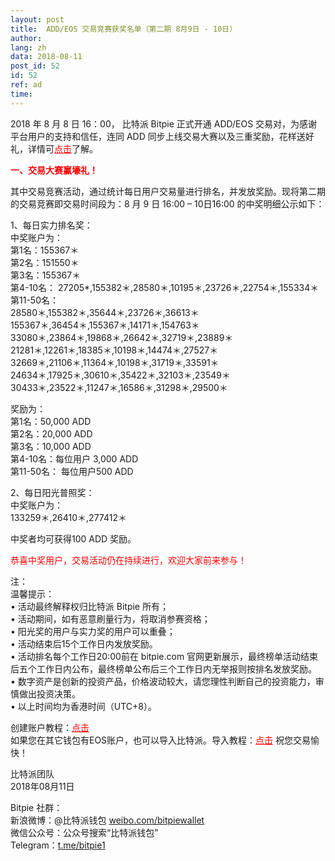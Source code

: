 ```yaml
---
layout: post
title:  ADD/EOS 交易竞赛获奖名单（第二期 8月9日 - 10日）
author: 
lang: zh
data: 2018-08-11
post_id: 52
id: 52
ref: ad
time: 
---
```


2018 年 8 月 8 日 16：00， 比特派 Bitpie 正式开通 ADD/EOS 交易对，为感谢平台用户的支持和信任，连同 ADD 同步上线交易大赛以及三重奖励，花样送好礼，详情可<a href="https://bitpie.com/2018-08-06/addeos-trading-competition-note" target="_blank" style="color:red">点击</a>了解。

<strong style="color:red">一、交易大赛赢壕礼！</strong>

其中交易竞赛活动，通过统计每日用户交易量进行排名，并发放奖励。现将第二期的交易竞赛即交易时间段为：8 月 9 日 16:00 – 10日16:00 的中奖明细公示如下：

1、每日实力排名奖：<br/>
中奖账户为：<br/>
第1名：155367＊ <br/>
第2名：151550＊ <br/> 
第3名：155367＊ <br/>
第4-10名：
27205*,155382＊,28580＊,10195＊,23726＊,22754＊,155334＊<br/>
第11-50名：<br/>
28580＊,155382＊,35644＊,23726＊,36613＊<br/>
155367＊,36454＊,155367＊,14171＊,154763＊<br/>
33080＊,23864＊,19868＊,26642＊,32719＊,23889＊<br/>
21281＊,12261＊,18385＊,10198＊,14474＊,27527＊<br/>
32669＊,21106＊,11364＊,10198＊,31719＊,33591＊<br/>
24634＊,17925＊,30610＊,35422＊,32103＊,23549＊<br/>
30433＊,23522＊,11247＊,16586＊,31298＊,29500＊<br/>

奖励为：<br/>
第1名：50,000 ADD<br/>
第2名：20,000 ADD<br/>
第3名：10,000 ADD<br/>
第4-10名：每位用户 3,000 ADD<br/>
第11-50名： 每位用户500 ADD<br/>
                        


2、每日阳光普照奖：<br/>
中奖账户为：<br/>
133259＊,26410＊,277412＊ 

中奖者均可获得100 ADD 奖励。


<span style="color:red">恭喜中奖用户，交易活动仍在持续进行，欢迎大家前来参与！</span>

注：<br/>
温馨提示：<br/>
• 活动最终解释权归比特派 Bitpie 所有；<br/>
• 活动期间，如有恶意刷量行为，将取消参赛资格；<br/>
• 阳光奖的用户与实力奖的用户可以重叠；<br/>
• 活动结束后15个工作日内发放奖励。<br/>
• 活动排名每个工作日20:00前在 bitpie.com 官网更新展示，最终榜单活动结束后五个工作日内公布，最终榜单公布后三个工作日内无举报则按排名发放奖励。<br/>
• 数字资产是创新的投资产品，价格波动较大，请您理性判断自己的投资能力，审慎做出投资决策。<br/>
• 以上时间均为香港时间（UTC+8）。


创建账户教程：<a href="http://docs.bitpie.com/zh_CN/latest/eosaccount/index.html" target="_blank" style="color:red">点击</a><br/>
如果您在其它钱包有EOS账户，也可以导入比特派。导入教程：<a href="http://docs.bitpie.com/zh_CN/latest/privateKeyImport/index.html" target="_blank" style="color:red">点击</a>
祝您交易愉快！


比特派团队<br/>
2018年08月11日

Bitpie 社群：<br/>
新浪微博：@比特派钱包 <a href="https://weibo.com/bitpiewallet" target="_blank">weibo.com/bitpiewallet</a><br/>
微信公众号：公众号搜索“比特派钱包”<br/>
Telegram：<a href="https://t.me/bitpie1" target="_blank">t.me/bitpie1</a>

